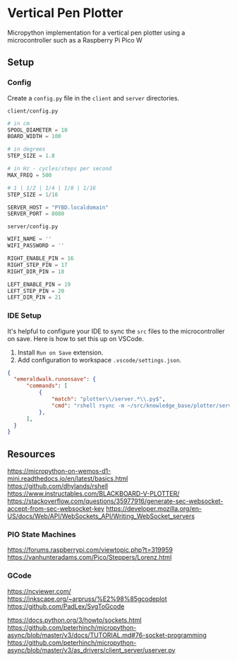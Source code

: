 # Vertical Pen Plotter
Micropython implementation for a vertical pen plotter using a microcontroller such as a Raspberry Pi Pico W

## Setup

### Config
Create a `config.py` file in the `client` and `server` directories. 

<code>client/config.py</code>
```py
# in cm
SPOOL_DIAMETER = 10
BOARD_WIDTH = 100

# in degrees
STEP_SIZE = 1.8

# in Hz - cycles/steps per second
MAX_FREQ = 500

# 1 | 1/2 | 1/4 | 1/8 | 1/16
STEP_SIZE = 1/16

SERVER_HOST = "PYBD.localdomain"
SERVER_PORT = 8080
```

<code>server/config.py</code>
```py
WIFI_NAME = ''
WIFI_PASSWORD = ''

RIGHT_ENABLE_PIN = 16
RIGHT_STEP_PIN = 17
RIGHT_DIR_PIN = 18

LEFT_ENABLE_PIN = 19
LEFT_STEP_PIN = 20
LEFT_DIR_PIN = 21
```

### IDE Setup
It's helpful to configure your IDE to sync the `src` files to the microcontroller on save. Here is how to set this up on VSCode. 

1) Install `Run on Save` extension.
2) Add configuration to workspace `.vscode/settings.json`.

```json
{
  "emeraldwalk.runonsave": {
      "commands": [
          {
              "match": "plotter\\/server.*\\.py$",
              "cmd": "rshell rsync -m ~/src/knowledge_base/plotter/server /pyboard"
          },
      ],
  }
}
``` 

## Resources
https://micropython-on-wemos-d1-mini.readthedocs.io/en/latest/basics.html
https://github.com/dhylands/rshell
https://www.instructables.com/BLACKBOARD-V-PLOTTER/
https://stackoverflow.com/questions/35977916/generate-sec-websocket-accept-from-sec-websocket-key
https://developer.mozilla.org/en-US/docs/Web/API/WebSockets_API/Writing_WebSocket_servers

### PIO State Machines
https://forums.raspberrypi.com/viewtopic.php?t=319959
https://vanhunteradams.com/Pico/Steppers/Lorenz.html

### GCode
https://ncviewer.com/
https://inkscape.org/~arpruss/%E2%98%85gcodeplot
https://github.com/PadLex/SvgToGcode

https://docs.python.org/3/howto/sockets.html
https://github.com/peterhinch/micropython-async/blob/master/v3/docs/TUTORIAL.md#76-socket-programming
https://github.com/peterhinch/micropython-async/blob/master/v3/as_drivers/client_server/userver.py
